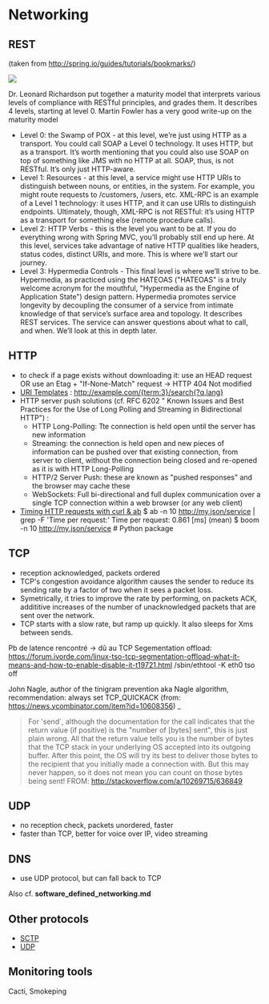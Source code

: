 Networking
==========

## REST
(taken from http://spring.io/guides/tutorials/bookmarks/)

![](http://martinfowler.com/articles/images/richardsonMaturityModel/overview.png)

Dr. Leonard Richardson put together a maturity model that interprets various levels of compliance with RESTful principles, and grades them. It describes 4 levels, starting at level 0. Martin Fowler has a very good write-up on the maturity model

- Level 0: the Swamp of POX - at this level, we’re just using HTTP as a transport. You could call SOAP a Level 0 technology. It uses HTTP, but as a transport. It’s worth mentioning that you could also use SOAP on top of something like JMS with no HTTP at all. SOAP, thus, is not RESTful. It’s only just HTTP-aware.
- Level 1: Resources - at this level, a service might use HTTP URIs to distinguish between nouns, or entities, in the system. For example, you might route requests to /customers, /users, etc. XML-RPC is an example of a Level 1 technology: it uses HTTP, and it can use URIs to distinguish endpoints. Ultimately, though, XML-RPC is not RESTful: it’s using HTTP as a transport for something else (remote procedure calls).
- Level 2: HTTP Verbs - this is the level you want to be at. If you do everything wrong with Spring MVC, you’ll probably still end up here. At this level, services take advantage of native HTTP qualities like headers, status codes, distinct URIs, and more. This is where we’ll start our journey.
- Level 3: Hypermedia Controls - This final level is where we’ll strive to be. Hypermedia, as practiced using the HATEOAS ("HATEOAS" is a truly welcome acronym for the mouthful, "Hypermedia as the Engine of Application State") design pattern. Hypermedia promotes service longevity by decoupling the consumer of a service from intimate knowledge of that service’s surface area and topology. It describes REST services. The service can answer questions about what to call, and when. We’ll look at this in depth later.

## HTTP
- to check if a page exists without downloading it: use an HEAD request OR use an Etag + "If-None-Match" request -> HTTP 404 Not modified
- [URI Templates](http://www.rfcreader.com/#rfc6570) : http://example.com/{term:3}/search{?q,lang}
- HTTP server push solutions (cf. RFC 6202 " Known Issues and Best Practices for the Use of Long Polling and Streaming in Bidirectional HTTP") :
    * HTTP Long-Polling: Tte connection is held open until the server has new information
    * Streaming: the connection is held open and new pieces of information can be pushed over that existing connection, from server to client, without the connection being closed and re-opened as it is with HTTP Long-Polling
    * HTTP/2 Server Push: these are known as "pushed responses" and the browser may cache these
    * WebSockets: Full bi-directional and full duplex communication over a single TCP connection within a web browser (or any web client)
- [Timing HTTP requests with curl & ab](http://overloaded.io/timing-http-requests-curl)
    $ ab -n 10 http://my.json/service | grep -F 'Time per request:'
    Time per request:       0.861 [ms] (mean)
    $ boom -n 10 http://my.json/service # Python package

## TCP
- reception acknowledged, packets ordered
- TCP's congestion avoidance algorithm causes the sender to reduce its sending rate by a factor of two when it sees a packet loss.
- Symetrically, it tries to improve the rate by performing, on packets ACK, addititive increases of the number of unacknowledged packets that are sent over the network.
- TCP starts with a slow rate, but ramp up quickly. It also sleeps for Xms between sends.

Pb de latence rencontré -> dû au TCP Segementation offload: https://forum.ivorde.com/linux-tso-tcp-segmentation-offload-what-it-means-and-how-to-enable-disable-it-t19721.html
    /sbin/ethtool -K eth0 tso off

John Nagle, author of the tinigram prevention aka Nagle algorithm, recommendation: always set TCP_QUICKACK (from: https://news.ycombinator.com/item?id=10608356) _

> For 'send`, although the documentation for the call indicates that the return value (if positive) is the "number of [bytes] sent", this is just plain wrong.
> All that the return value tells you is the number of bytes that the TCP stack in your underlying OS accepted into its outgoing buffer.
> After this point, the OS will try its best to deliver those bytes to the recipient that you initially made a connection with. But this may never happen,
> so it does not mean you can count on those bytes being sent!
FROM: http://stackoverflow.com/a/10269715/636849

## UDP
- no reception check, packets unordered, faster
- faster than TCP, better for voice over IP, video streaming

## DNS
- use UDP protocol, but can fall back to TCP

Also cf. **software_defined_networking.md**

## Other protocols
- [SCTP](http://en.wikipedia.org/wiki/Stream_Control_Transmission_Protocol)
- [UDP](http://en.wikipedia.org/wiki/UDP-based_Data_Transfer_Protocol)

## Monitoring tools
Cacti, Smokeping

